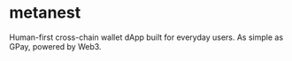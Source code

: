 # metanest
Human-first cross-chain wallet dApp built for everyday users. As simple as GPay, powered by Web3.
